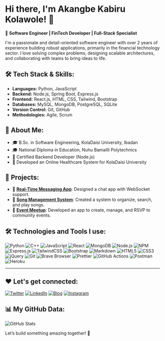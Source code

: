 # Hi there, I'm Akangbe Kabiru Kolawole! 👋

🚀 **Software Engineer | FinTech Developer | Full-Stack Specialist**

I'm a passionate and detail-oriented software engineer with over 2 years of experience building robust applications, primarily in the financial technology sector. I love solving complex problems, designing scalable architectures, and collaborating with teams to bring ideas to life.

## 🛠️ **Tech Stack & Skills:**
- **Languages:** Python, JavaScript
- **Backend:** Node.js, Spring Boot, Express.js
- **Frontend:** React.js, HTML, CSS, Tailwind, Bootstrap
- **Databases:** MySQL, MongoDB, PostgreSQL, SQLite
- **Version Control:** Git, GitHub
- **Methodologies:** Agile, Scrum

## 📘 **About Me:**
- 🎓 B.Sc. in Software Engineering, KolaDaisi University, Ibadan
- 🎓 National Diploma in Education, Nuhu Bamailli Polytechnics
- 🏅 Certified Backend Developer (Node.js)
- 🏥 Developed an Online Healthcare System for KolaDaisi University

## 🚀 **Projects:**
- 📲 [**Real-Time Messaging App**](https://github.com/Cozy1712/realtime-chat-app): Designed a chat app with WebSocket support.
- 🎵 [**Song Management System**](https://github.com/Cozy1712/song-management-system): Created a system to organize, search, and play songs.
- 📅 [**Event Meetup**](https://github.com/Cozy1712/event-meetup): Developed an app to create, manage, and RSVP to community events.

## 🛠️ Technologies and Tools I use:

![Python](https://img.shields.io/badge/Python-3776AB?style=for-the-badge&logo=python&logoColor=white)
![C++](https://img.shields.io/badge/C++-00599C?style=for-the-badge&logo=c%2B%2B&logoColor=white)
![JavaScript](https://img.shields.io/badge/JavaScript-F7DF1E?style=for-the-badge&logo=javascript&logoColor=black)
![React](https://img.shields.io/badge/React-61DAFB?style=for-the-badge&logo=react&logoColor=black)
![MongoDB](https://img.shields.io/badge/MongoDB-47A248?style=for-the-badge&logo=mongodb&logoColor=white)
![Node.js](https://img.shields.io/badge/Node.js-339933?style=for-the-badge&logo=nodedotjs&logoColor=white)
![NPM](https://img.shields.io/badge/NPM-CB3837?style=for-the-badge&logo=npm&logoColor=white)
![Express.js](https://img.shields.io/badge/Express.js-404D59?style=for-the-badge)
![TailwindCSS](https://img.shields.io/badge/TailwindCSS-06B6D4?style=for-the-badge&logo=tailwindcss&logoColor=white)
![Bootstrap](https://img.shields.io/badge/Bootstrap-563D7C?style=for-the-badge&logo=bootstrap&logoColor=white)
![Markdown](https://img.shields.io/badge/Markdown-000000?style=for-the-badge&logo=markdown&logoColor=white)
![HTML5](https://img.shields.io/badge/HTML5-E34F26?style=for-the-badge&logo=html5&logoColor=white)
![CSS3](https://img.shields.io/badge/CSS3-1572B6?style=for-the-badge&logo=css3&logoColor=white)
![jQuery](https://img.shields.io/badge/jQuery-0769AD?style=for-the-badge&logo=jquery&logoColor=white)
![Git](https://img.shields.io/badge/Git-F05032?style=for-the-badge&logo=git&logoColor=white)
![Brave Browser](https://img.shields.io/badge/Brave-FF4B00?style=for-the-badge&logo=brave&logoColor=white)
![Prettier](https://img.shields.io/badge/Prettier-F7B93E?style=for-the-badge&logo=prettier&logoColor=white)
![GitHub Actions](https://img.shields.io/badge/GitHub%20Actions-2088FF?style=for-the-badge&logo=github-actions&logoColor=white)
![Postman](https://img.shields.io/badge/Postman-FF6C37?style=for-the-badge&logo=postman&logoColor=white)
![Heroku](https://img.shields.io/badge/Heroku-430098?style=for-the-badge&logo=heroku&logoColor=white)

---

## ❤️ Let's get connected:

[![Twitter](https://img.shields.io/badge/Twitter-blue?style=for-the-badge&logo=twitter&logoColor=white)](https://twitter.com)
[![LinkedIn](https://img.shields.io/badge/LinkedIn-blue?style=for-the-badge&logo=linkedin&logoColor=white)](https://www.linkedin.com/in/kabiru-kolawole-667b46267/)
[![Blog](https://img.shields.io/badge/BLOG-black?style=for-the-badge&logo=dev.to&logoColor=white)](https://dev.to)
[![Instagram](https://img.shields.io/badge/Instagram-pink?style=for-the-badge&logo=instagram&logoColor=white)](https://instagram.com)


## 📊 My GitHub Data:

![GitHub Stats](https://github-readme-stats.vercel.app/api?username=Cozy1712&show_icons=true&theme=tokyonight)



Let’s build something amazing together! 🚀

